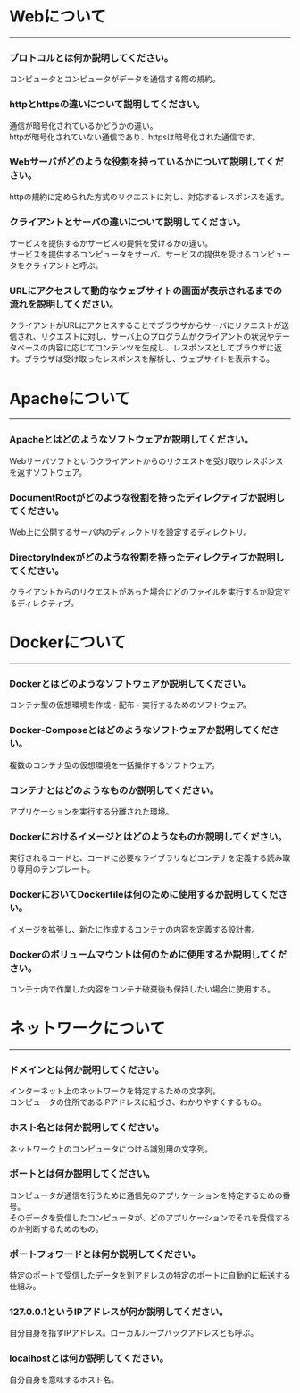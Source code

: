 # Webについて
---
### プロトコルとは何か説明してください。
コンピュータとコンピュータがデータを通信する際の規約。


### httpとhttpsの違いについて説明してください。
通信が暗号化されているかどうかの違い。  
httpが暗号化されていない通信であり、httpsは暗号化された通信です。


### Webサーバがどのような役割を持っているかについて説明してください。
httpの規約に定められた方式のリクエストに対し、対応するレスポンスを返す。


### クライアントとサーバの違いについて説明してください。
サービスを提供するかサービスの提供を受けるかの違い。  
サービスを提供するコンピュータをサーバ、サービスの提供を受けるコンピュータをクライアントと呼ぶ。


### URLにアクセスして動的なウェブサイトの画面が表示されるまでの流れを説明してください。
クライアントがURLにアクセスすることでブラウザからサーバにリクエストが送信され、リクエストに対し、サーバ上のプログラムがクライアントの状況やデータベースの内容に応じてコンテンツを生成し、レスポンスとしてブラウザに返す。ブラウザは受け取ったレスポンスを解析し、ウェブサイトを表示する。



# Apacheについて
---
### Apacheとはどのようなソフトウェアか説明してください。
Webサーバソフトというクライアントからのリクエストを受け取りレスポンスを返すソフトウェア。


### DocumentRootがどのような役割を持ったディレクティブか説明してください。
Web上に公開するサーバ内のディレクトリを設定するディレクトリ。


### DirectoryIndexがどのような役割を持ったディレクティブか説明してください。
クライアントからのリクエストがあった場合にどのファイルを実行するか設定するディレクティブ。




# Dockerについて
---
### Dockerとはどのようなソフトウェアか説明してください。
コンテナ型の仮想環境を作成・配布・実行するためのソフトウェア。


### Docker-Composeとはどのようなソフトウェアか説明してください。
複数のコンテナ型の仮想環境を一括操作するソフトウェア。


### コンテナとはどのようなものか説明してください。
アプリケーションを実行する分離された環境。


### Dockerにおけるイメージとはどのようなものか説明してください。
実行されるコードと、コードに必要なライブラリなどコンテナを定義する読み取り専用のテンプレート。



### DockerにおいてDockerfileは何のために使用するか説明してください。
イメージを拡張し、新たに作成するコンテナの内容を定義する設計書。



### Dockerのボリュームマウントは何のために使用するか説明してください。
コンテナ内で作業した内容をコンテナ破棄後も保持したい場合に使用する。



# ネットワークについて
---
### ドメインとは何か説明してください。
インターネット上のネットワークを特定するための文字列。  
コンピュータの住所であるIPアドレスに紐づき、わかりやすくするもの。


### ホスト名とは何か説明してください。
ネットワーク上のコンピュータにつける識別用の文字列。


### ポートとは何か説明してください。
コンピュータが通信を行うために通信先のアプリケーションを特定するための番号。  
そのデータを受信したコンピュータが、どのアプリケーションでそれを受信するのか判断するためのもの。


### ポートフォワードとは何か説明してください。
特定のポートで受信したデータを別アドレスの特定のポートに自動的に転送する仕組み。


### 127.0.0.1というIPアドレスが何か説明してください。
自分自身を指すIPアドレス。ローカルループバックアドレスとも呼ぶ。


### localhostとは何か説明してください。
自分自身を意味するホスト名。



